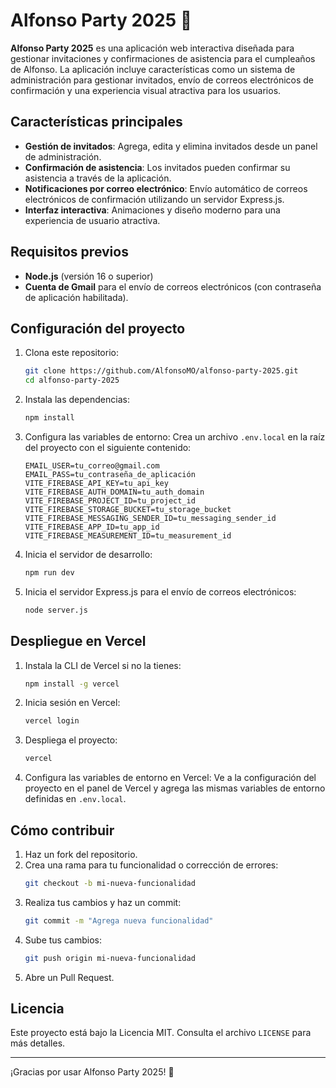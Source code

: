 # Alfonso Party 2025 🎉

**Alfonso Party 2025** es una aplicación web interactiva diseñada para gestionar invitaciones y confirmaciones de asistencia para el cumpleaños de Alfonso. La aplicación incluye características como un sistema de administración para gestionar invitados, envío de correos electrónicos de confirmación y una experiencia visual atractiva para los usuarios.

## Características principales

- **Gestión de invitados**: Agrega, edita y elimina invitados desde un panel de administración.
- **Confirmación de asistencia**: Los invitados pueden confirmar su asistencia a través de la aplicación.
- **Notificaciones por correo electrónico**: Envío automático de correos electrónicos de confirmación utilizando un servidor Express.js.
- **Interfaz interactiva**: Animaciones y diseño moderno para una experiencia de usuario atractiva.

## Requisitos previos

- **Node.js** (versión 16 o superior)
- **Cuenta de Gmail** para el envío de correos electrónicos (con contraseña de aplicación habilitada).

## Configuración del proyecto

1. Clona este repositorio:

   ```bash
   git clone https://github.com/AlfonsoMO/alfonso-party-2025.git
   cd alfonso-party-2025
   ```

2. Instala las dependencias:

   ```bash
   npm install
   ```

3. Configura las variables de entorno:
   Crea un archivo `.env.local` en la raíz del proyecto con el siguiente contenido:

   ```env
   EMAIL_USER=tu_correo@gmail.com
   EMAIL_PASS=tu_contraseña_de_aplicación
   VITE_FIREBASE_API_KEY=tu_api_key
   VITE_FIREBASE_AUTH_DOMAIN=tu_auth_domain
   VITE_FIREBASE_PROJECT_ID=tu_project_id
   VITE_FIREBASE_STORAGE_BUCKET=tu_storage_bucket
   VITE_FIREBASE_MESSAGING_SENDER_ID=tu_messaging_sender_id
   VITE_FIREBASE_APP_ID=tu_app_id
   VITE_FIREBASE_MEASUREMENT_ID=tu_measurement_id
   ```

4. Inicia el servidor de desarrollo:

   ```bash
   npm run dev
   ```

5. Inicia el servidor Express.js para el envío de correos electrónicos:
   ```bash
   node server.js
   ```

## Despliegue en Vercel

1. Instala la CLI de Vercel si no la tienes:

   ```bash
   npm install -g vercel
   ```

2. Inicia sesión en Vercel:

   ```bash
   vercel login
   ```

3. Despliega el proyecto:

   ```bash
   vercel
   ```

4. Configura las variables de entorno en Vercel:
   Ve a la configuración del proyecto en el panel de Vercel y agrega las mismas variables de entorno definidas en `.env.local`.

## Cómo contribuir

1. Haz un fork del repositorio.
2. Crea una rama para tu funcionalidad o corrección de errores:
   ```bash
   git checkout -b mi-nueva-funcionalidad
   ```
3. Realiza tus cambios y haz un commit:
   ```bash
   git commit -m "Agrega nueva funcionalidad"
   ```
4. Sube tus cambios:
   ```bash
   git push origin mi-nueva-funcionalidad
   ```
5. Abre un Pull Request.

## Licencia

Este proyecto está bajo la Licencia MIT. Consulta el archivo `LICENSE` para más detalles.

---

¡Gracias por usar Alfonso Party 2025! 🎉
